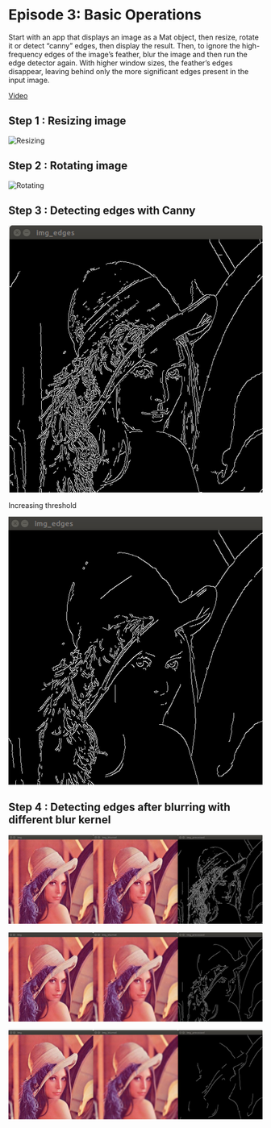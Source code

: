 # Episode 3: Basic Operations
Start with an app that displays an image as a Mat object, then resize, rotate it or detect “canny” edges, then display the result. Then, to ignore the high-frequency edges of the image’s feather, blur the image and then run the edge detector again. With higher window sizes, the feather’s edges disappear, leaving behind only the more significant edges present in the input image.

[Video](https://www.youtube.com/watch?v=7bgjQh_Fasg)

## Step 1 : Resizing image

![Resizing](imges/3-cv-basic-01.png)

## Step 2 : Rotating image

![Rotating](image/3-cv-basic-02.jpg)

## Step 3 : Detecting edges with Canny

![Canny](images/3-cv-basic-03.png)

Increasing threshold

![Canny less edges](images/3-cv-basic-04.png)

## Step 4 : Detecting edges after blurring with different blur kernel

![Blurring 1](images/3-cv-basic-05.jpg)

![Blurring 2](images/3-cv-basic-06.jpg)

![Blurring 3](images/3-cv-basic-07.jpg)


